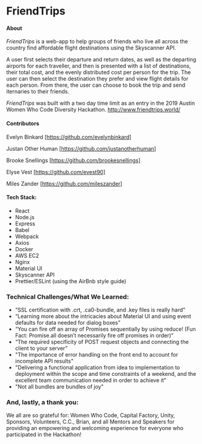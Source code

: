 # FriendTrips

#### About

*FriendTrips* is a web-app to help groups of friends who live all across the country find affordable flight destinations using the Skyscanner API. 

A user first selects their departure and return dates, as well as the departing airports for each traveller, and then is presented with a list of destinations, their total cost, and the evenly distributed cost per person for the trip. The user can then select the destination they prefer and view flight details for each person. From there, the user can choose to book the trip and send iternaries to their friends.

*FriendTrips* was built with a two day time limit as an entry in the 2019 Austin Women Who Code Diversity Hackathon. http://www.friendtrips.world/

#### Contributors

Evelyn Binkard [https://github.com/evelynbinkard]

Justan Other Human [https://github.com/justanotherhuman]

Brooke Snellings [https://github.com/brookesnellings]

Elyse Vest [https://github.com/evest90]

Miles Zander [https://github.com/mileszander]

#### Tech Stack:
* React
* Node.js
* Express
* Babel
* Webpack
* Axios
* Docker
* AWS EC2
* Nginx
* Material UI
* Skyscanner API
* Prettier/ESLint (using the AirBnb style guide)

### Technical Challenges/What We Learned:

* “SSL certification with .crt, .ca0-bundle, and .key files is really hard”
* “Learning more about the intricacies about Material UI and using event defaults for data needed for dialog boxes”
* “You can fire off an array of Promises sequentially by using reduce! (Fun Fact: Promise.all doesn’t necessarily fire off promises in order)”
* “The required specificity of POST request objects and connecting the client to your server”
* "The importance of error handling on the front end to account for incomplete API results"
* "Delivering a functional application from idea to implementation to deployment within the scope and time constraints of a weekend, and the excellent team communication needed in order to achieve it"
* "Not all bundles are bundles of joy"

### And, lastly, a thank you:
We all are so grateful for:
Women Who Code, Capital Factory, Unity, Sponsors, Volunteers, C.C., Brian, and all Mentors and Speakers for providing an empowering and welcoming experience for everyone who participated in the Hackathon!